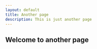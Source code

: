 ```yaml
---
layout: default
title: Another page
description: This is just another page
---
```


## Welcome to another page
